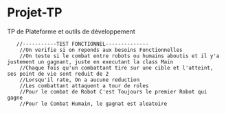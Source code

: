 # Projet-TP
TP de Plateforme et outils de développement

       //-----------TEST FONCTIONNEL--------------
        //On verifie si on reponds aux besoins Fonctionnelles
        //On teste si le combat entre robots ou humains aboutis et il y'a justement un gagnant, juste en executant la class Main
        //Chaque fois qu'un combattant tire sur une cible et l'atteint, ses point de vie sont reduit de 2
        //Lorsqu'il rate, On a aucune reduction
        //Les combattant attaquent a tour de roles
        //Pour le combat de Robot C'est Toujours le premier Robot qui gagne
        //Pour le Combat Humain, le gagnat est aleatoire
